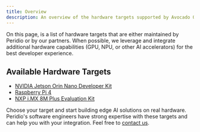 ```yaml
---
title: Overview 
description: An overview of the hardware targets supported by Avocado OS.
---
```


On this page, is a list of hardware targets that are either maintained by Peridio or by our partners. When possible, we leverage and integrate additional hardware capabilities (GPU, NPU, or other AI accelerators) for the best developer experience.

## Available Hardware Targets

- [NVIDIA Jetson Orin Nano Developer Kit](jetson-orin-nano.md)
- [Raspberry Pi 4](rpi-4.md)
- [NXP i.MX 8M Plus Evaluation Kit](imx-8m-plus.md)

Choose your target and start building edge AI solutions on real hardware. Peridio's software engineers have strong expertise with these targets and can help you with your integration. Feel free to [contact us](mailto:support@peridio.com).
